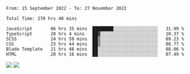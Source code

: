 <!--START_SECTION:waka-->

```text
From: 15 September 2022 - To: 27 November 2022

Total Time: 270 hrs 40 mins

JavaScript       86 hrs 35 mins  ████████░░░░░░░░░░░░░░░░░   31.99 %
TypeScript       28 hrs 4 mins   ██▓░░░░░░░░░░░░░░░░░░░░░░   10.37 %
SCSS             24 hrs 59 mins  ██▒░░░░░░░░░░░░░░░░░░░░░░   09.23 %
CSS              23 hrs 44 mins  ██▒░░░░░░░░░░░░░░░░░░░░░░   08.77 %
Blade Template   21 hrs 48 mins  ██░░░░░░░░░░░░░░░░░░░░░░░   08.06 %
HTML             20 hrs 16 mins  ██░░░░░░░░░░░░░░░░░░░░░░░   07.49 %
```

<!--END_SECTION:waka-->

<picture>
<source 
  srcset="https://github-readme-stats.vercel.app/api/?username=mikhael7&show_icons=true&count_private=true&hide_border=true&cache_seconds=86400&layout=compact&theme=rose_pine"
  media="(prefers-color-scheme: dark)"
/>
<source
  srcset="https://github-readme-stats.vercel.app/api/?username=mikhael7&show_icons=true&count_private=true&hide_border=true&cache_seconds=86400&layout=compact&theme=graywhite"
  media="(prefers-color-scheme: light)"
/>
<img src="https://github-readme-stats.vercel.app/api/?username=mikhael7&show_icons=true&count_private=true&hide_border=true&cache_seconds=86400&layout=compact&theme=graywhite" />
</picture>

<picture>
<source 
  srcset="https://github-readme-stats.vercel.app/api/top-langs/?username=mikhael7&show_icons=true&count_private=true&hide_border=true&cache_seconds=86400&layout=compact&theme=rose_pine"
  media="(prefers-color-scheme: dark)"
/>
<source
  srcset="https://github-readme-stats.vercel.app/api/top-langs/?username=mikhael7&show_icons=true&count_private=true&hide_border=true&cache_seconds=86400&layout=compact&theme=graywhite"
  media="(prefers-color-scheme: light)"
/>
<img src="https://github-readme-stats.vercel.app/api/top-langs/?username=mikhael7&show_icons=true&count_private=true&hide_border=true&cache_seconds=86400&layout=compact&theme=graywhite" />
</picture>
